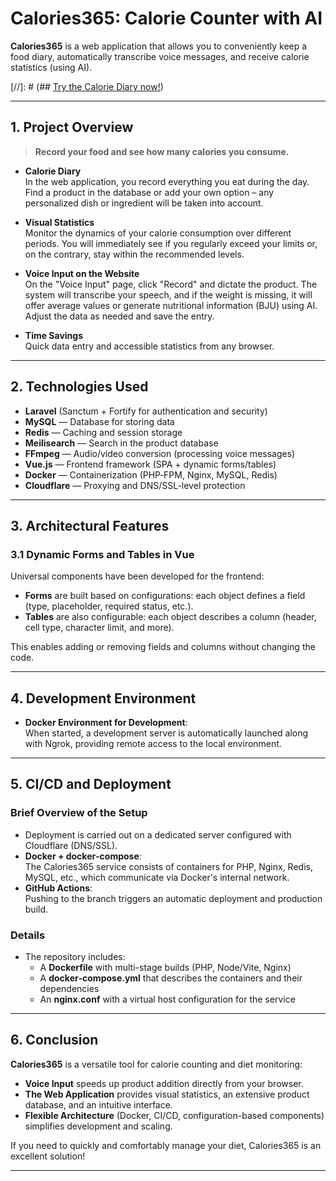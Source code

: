 # Calories365: Calorie Counter with AI

**Calories365** is a web application that allows you to conveniently keep a food diary, automatically transcribe voice messages, and receive calorie statistics (using AI).

[//]: # (## [Try the Calorie Diary now!](https://calculator.calories365.xyz))

---

## 1. Project Overview

> **Record your food and see how many calories you consume.**

- **Calorie Diary**  
  In the web application, you record everything you eat during the day. Find a product in the database or add your own option – any personalized dish or ingredient will be taken into account.

- **Visual Statistics**  
  Monitor the dynamics of your calorie consumption over different periods. You will immediately see if you regularly exceed your limits or, on the contrary, stay within the recommended levels.

- **Voice Input on the Website**  
  On the "Voice Input" page, click "Record" and dictate the product. The system will transcribe your speech, and if the weight is missing, it will offer average values or generate nutritional information (BJU) using AI. Adjust the data as needed and save the entry.

- **Time Savings**  
  Quick data entry and accessible statistics from any browser.

---

## 2. Technologies Used

- **Laravel** (Sanctum + Fortify for authentication and security)
- **MySQL** — Database for storing data
- **Redis** — Caching and session storage
- **Meilisearch** — Search in the product database
- **FFmpeg** — Audio/video conversion (processing voice messages)
- **Vue.js** — Frontend framework (SPA + dynamic forms/tables)
- **Docker** — Containerization (PHP‑FPM, Nginx, MySQL, Redis)
- **Cloudflare** — Proxying and DNS/SSL-level protection

---

## 3. Architectural Features

### 3.1 Dynamic Forms and Tables in Vue

Universal components have been developed for the frontend:

- **Forms** are built based on configurations: each object defines a field (type, placeholder, required status, etc.).
- **Tables** are also configurable: each object describes a column (header, cell type, character limit, and more).

This enables adding or removing fields and columns without changing the code.

---

## 4. Development Environment

- **Docker Environment for Development**:  
  When started, a development server is automatically launched along with Ngrok, providing remote access to the local environment.

---

## 5. CI/CD and Deployment

### Brief Overview of the Setup

- Deployment is carried out on a dedicated server configured with Cloudflare (DNS/SSL).
- **Docker + docker‑compose**:  
  The Calories365 service consists of containers for PHP, Nginx, Redis, MySQL, etc., which communicate via Docker's internal network.
- **GitHub Actions**:  
  Pushing to the branch triggers an automatic deployment and production build.

### Details

- The repository includes:
    - A **Dockerfile** with multi-stage builds (PHP, Node/Vite, Nginx)
    - A **docker‑compose.yml** that describes the containers and their dependencies
    - An **nginx.conf** with a virtual host configuration for the service

---

## 6. Conclusion

**Calories365** is a versatile tool for calorie counting and diet monitoring:

- **Voice Input** speeds up product addition directly from your browser.
- **The Web Application** provides visual statistics, an extensive product database, and an intuitive interface.
- **Flexible Architecture** (Docker, CI/CD, configuration-based components) simplifies development and scaling.

If you need to quickly and comfortably manage your diet, Calories365 is an excellent solution!

---

